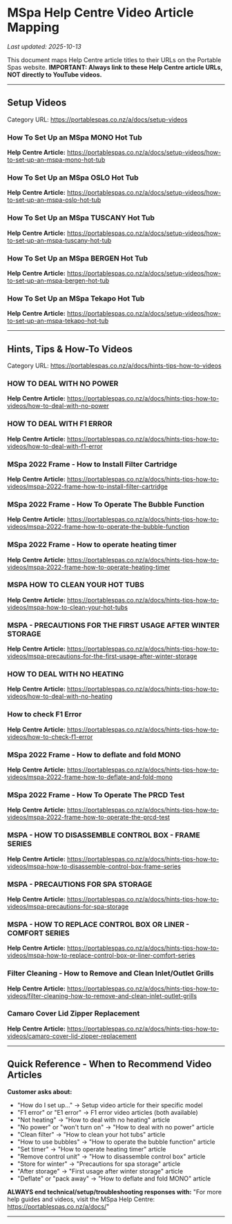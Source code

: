 # MSpa Help Centre Video Article Mapping

*Last updated: 2025-10-13*

This document maps Help Centre article titles to their URLs on the Portable Spas website.
**IMPORTANT: Always link to these Help Centre article URLs, NOT directly to YouTube videos.**

---

## Setup Videos
Category URL: https://portablespas.co.nz/a/docs/setup-videos

### How To Set Up an MSpa MONO Hot Tub
**Help Centre Article:** https://portablespas.co.nz/a/docs/setup-videos/how-to-set-up-an-mspa-mono-hot-tub

### How To Set Up an MSpa OSLO Hot Tub
**Help Centre Article:** https://portablespas.co.nz/a/docs/setup-videos/how-to-set-up-an-mspa-oslo-hot-tub

### How To Set Up an MSpa TUSCANY Hot Tub
**Help Centre Article:** https://portablespas.co.nz/a/docs/setup-videos/how-to-set-up-an-mspa-tuscany-hot-tub

### How To Set Up an MSpa BERGEN Hot Tub
**Help Centre Article:** https://portablespas.co.nz/a/docs/setup-videos/how-to-set-up-an-mspa-bergen-hot-tub

### How To Set Up an MSpa Tekapo Hot Tub
**Help Centre Article:** https://portablespas.co.nz/a/docs/setup-videos/how-to-set-up-an-mspa-tekapo-hot-tub

---

## Hints, Tips & How-To Videos
Category URL: https://portablespas.co.nz/a/docs/hints-tips-how-to-videos

### HOW TO DEAL WITH NO POWER
**Help Centre Article:** https://portablespas.co.nz/a/docs/hints-tips-how-to-videos/how-to-deal-with-no-power

### HOW TO DEAL WITH F1 ERROR
**Help Centre Article:** https://portablespas.co.nz/a/docs/hints-tips-how-to-videos/how-to-deal-with-f1-error

### MSpa 2022 Frame - How to Install Filter Cartridge
**Help Centre Article:** https://portablespas.co.nz/a/docs/hints-tips-how-to-videos/mspa-2022-frame-how-to-install-filter-cartridge

### MSpa 2022 Frame - How To Operate The Bubble Function
**Help Centre Article:** https://portablespas.co.nz/a/docs/hints-tips-how-to-videos/mspa-2022-frame-how-to-operate-the-bubble-function

### MSpa 2022 Frame - How to operate heating timer
**Help Centre Article:** https://portablespas.co.nz/a/docs/hints-tips-how-to-videos/mspa-2022-frame-how-to-operate-heating-timer

### MSPA HOW TO CLEAN YOUR HOT TUBS
**Help Centre Article:** https://portablespas.co.nz/a/docs/hints-tips-how-to-videos/mspa-how-to-clean-your-hot-tubs

### MSPA - PRECAUTIONS FOR THE FIRST USAGE AFTER WINTER STORAGE
**Help Centre Article:** https://portablespas.co.nz/a/docs/hints-tips-how-to-videos/mspa-precautions-for-the-first-usage-after-winter-storage

### HOW TO DEAL WITH NO HEATING
**Help Centre Article:** https://portablespas.co.nz/a/docs/hints-tips-how-to-videos/how-to-deal-with-no-heating

### How to check F1 Error
**Help Centre Article:** https://portablespas.co.nz/a/docs/hints-tips-how-to-videos/how-to-check-f1-error

### MSpa 2022 Frame - How to deflate and fold MONO
**Help Centre Article:** https://portablespas.co.nz/a/docs/hints-tips-how-to-videos/mspa-2022-frame-how-to-deflate-and-fold-mono

### MSpa 2022 Frame - How To Operate The PRCD Test
**Help Centre Article:** https://portablespas.co.nz/a/docs/hints-tips-how-to-videos/mspa-2022-frame-how-to-operate-the-prcd-test

### MSPA - HOW TO DISASSEMBLE CONTROL BOX - FRAME SERIES
**Help Centre Article:** https://portablespas.co.nz/a/docs/hints-tips-how-to-videos/mspa-how-to-disassemble-control-box-frame-series

### MSPA - PRECAUTIONS FOR SPA STORAGE
**Help Centre Article:** https://portablespas.co.nz/a/docs/hints-tips-how-to-videos/mspa-precautions-for-spa-storage

### MSPA - HOW TO REPLACE CONTROL BOX OR LINER - COMFORT SERIES
**Help Centre Article:** https://portablespas.co.nz/a/docs/hints-tips-how-to-videos/mspa-how-to-replace-control-box-or-liner-comfort-series

### Filter Cleaning - How to Remove and Clean Inlet/Outlet Grills
**Help Centre Article:** https://portablespas.co.nz/a/docs/hints-tips-how-to-videos/filter-cleaning-how-to-remove-and-clean-inlet-outlet-grills

### Camaro Cover Lid Zipper Replacement
**Help Centre Article:** https://portablespas.co.nz/a/docs/hints-tips-how-to-videos/camaro-cover-lid-zipper-replacement

---

## Quick Reference - When to Recommend Video Articles

**Customer asks about:**
- "How do I set up..." → Setup video article for their specific model
- "F1 error" or "E1 error" → F1 error video articles (both available)
- "Not heating" → "How to deal with no heating" article
- "No power" or "won't turn on" → "How to deal with no power" article
- "Clean filter" → "How to clean your hot tubs" article
- "How to use bubbles" → "How to operate the bubble function" article
- "Set timer" → "How to operate heating timer" article
- "Remove control unit" → "How to disassemble control box" article
- "Store for winter" → "Precautions for spa storage" article
- "After storage" → "First usage after winter storage" article
- "Deflate" or "pack away" → "How to deflate and fold MONO" article

**ALWAYS end technical/setup/troubleshooting responses with:**
"For more help guides and videos, visit the MSpa Help Centre: https://portablespas.co.nz/a/docs/"

---
